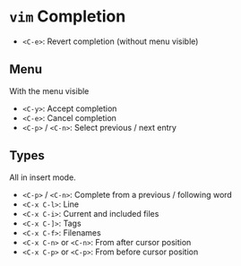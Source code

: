 # `vim` Completion

- `<C-e>`: Revert completion (without menu visible)

## Menu

With the menu visible

- `<C-y>`: Accept completion
- `<C-e>`: Cancel completion
- `<C-p>` / `<C-n>`: Select previous / next entry

## Types

All in insert mode.

- `<C-p>` / `<C-n>`: Complete from a previous / following word
- `<C-x C-l>`: Line
- `<C-x C-i>`: Current and included files
- `<C-x C-]>`: Tags
- `<C-x C-f>`: Filenames
- `<C-x C-n>` or `<C-n>`: From after cursor position
- `<C-x C-p>` or `<C-p>`: From before cursor position
